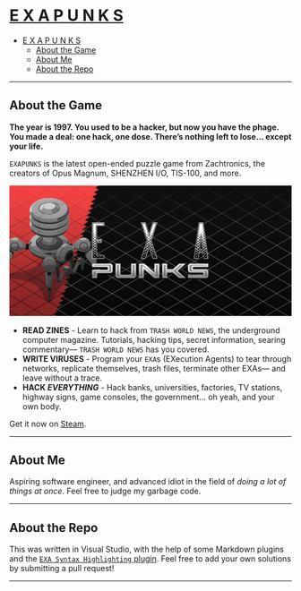 # [E X A P U N K S](http://www.zachtronics.com/exapunks/)

- [E X A P U N K S](#e-x-a-p-u-n-k-s)
  - [About the Game](#about-the-game)
  - [About Me](#about-me)
  - [About the Repo](#about-the-repo)

---

## About the Game

**The year is 1997. You used to be a hacker, but now you have the phage. You made a deal: one hack, one dose. There’s nothing left to lose… except your life.**

`EXAPUNKS` is the latest open-ended puzzle game from Zachtronics, the creators of Opus Magnum, SHENZHEN I/O, TIS-100, and more.

![Exapunks Banner](exa.jpg)

- **READ ZINES** - Learn to hack from `TRASH WORLD NEWS`, the underground computer magazine. Tutorials, hacking tips, secret information, searing commentary—  `TRASH WORLD NEWS` has you covered.
- **WRITE VIRUSES** - Program your `EXA`s (EXecution Agents) to tear through networks, replicate themselves, trash files, terminate other EXAs— and leave without a trace.
- **HACK _EVERYTHING_** - Hack banks, universities, factories, TV stations, highway signs, game consoles, the government... oh yeah, and your own body.

Get it now on [Steam](https://store.steampowered.com/app/716490/EXAPUNKS/).

---

## About Me

Aspiring software engineer, and advanced idiot in the field of _doing a lot of things at once_. Feel free to judge my garbage code.

---

## About the Repo

This was written in Visual Studio, with the help of some Markdown plugins and the [`EXA Syntax Highlighting` plugin](https://marketplace.visualstudio.com/items?itemName=pizzafox.exa-syntax-highlighting). Feel free to add your own solutions by submitting a pull request!

---
